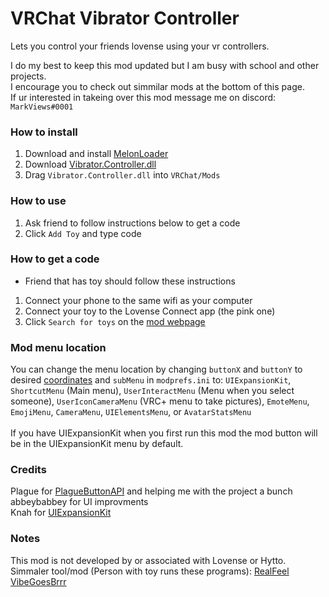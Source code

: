 # VRChat Vibrator Controller

Lets you control your friends lovense using your vr controllers.

I do my best to keep this mod updated but I am busy with school and other projects.
<br>I encourage you to check out simmilar mods at the bottom of this page.
<br>If ur interested in takeing over this mod message me on discord: `MarkViews#0001`

### How to install
1. Download and install [MelonLoader](https://melonwiki.xyz/#/README)
2. Download [Vibrator.Controller.dll](https://github.com/markviews/VRChatVibratorController/releases)
3. Drag `Vibrator.Controller.dll` into `VRChat/Mods`

### How to use
1. Ask friend to follow instructions below to get a code
2. Click `Add Toy` and type code

### How to get a code
* Friend that has toy should follow these instructions
1. Connect your phone to the same wifi as your computer
2. Connect your toy to the Lovense Connect app (the pink one)
3. Click `Search for toys` on the [mod webpage](https://remote.markstuff.net/)

### Mod menu location
You can change the menu location by changing `buttonX` and `buttonY` to desired [coordinates](https://i.ibb.co/bFWzzq8/Coordinates-1.png) and `subMenu` in `modprefs.ini` to:
`UIExpansionKit`, `ShortcutMenu` (Main menu), `UserInteractMenu` (Menu when you select someone), `UserIconCameraMenu` (VRC+ menu to take pictures), `EmoteMenu`, `EmojiMenu`, `CameraMenu`, `UIElementsMenu`, or `AvatarStatsMenu`
<br><br>If you have UIExpansionKit when you first run this mod the mod button will be in the UIExpansionKit menu by default.

### Credits
Plague for [PlagueButtonAPI](https://github.com/OFWModz/PlagueButtonAPI) and helping me with the project a bunch
<br>abbeybabbey for UI improvments
<br>Knah for [UIExpansionKit](https://github.com/knah/VRCMods)

### Notes
This mod is not developed by or associated with Lovense or Hytto.
<br>Simmaler tool/mod (Person with toy runs these programs): [RealFeel](https://krewella.co.uk/RealFeel) [VibeGoesBrrr](https://gitlab.com/jacefax/vibegoesbrrr/-/tree/master) 

